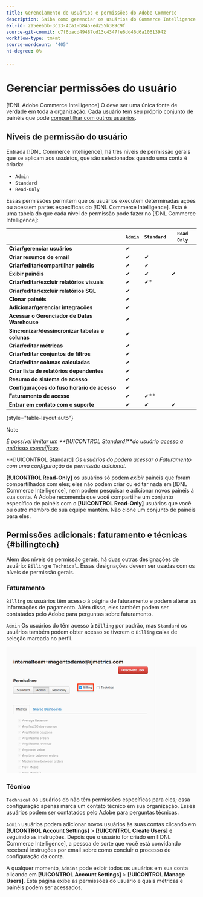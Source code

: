 ```yaml
---
title: Gerenciamento de usuários e permissões do Adobe Commerce
description: Saiba como gerenciar os usuários do Commerce Intelligence.
exl-id: 2a5eeabb-3c13-4ca1-b845-ed255b389c9f
source-git-commit: c7f6bacd49487cd13c4347fe6dd46d6a10613942
workflow-type: tm+mt
source-wordcount: '405'
ht-degree: 0%

---
```


# Gerenciar permissões do usuário

[!DNL Adobe Commerce Intelligence] O deve ser uma única fonte de verdade em toda a organização. Cada usuário tem seu próprio conjunto de painéis que pode [compartilhar com outros usuários](../../data-user/dashboards/share-dashboard-with-users.md).

## Níveis de permissão do usuário

Entrada [!DNL Commerce Intelligence], há três níveis de permissão gerais que se aplicam aos usuários, que são selecionados quando uma conta é criada:

* `Admin`
* `Standard`
* `Read-Only`

Essas permissões permitem que os usuários executem determinadas ações ou acessem partes específicas do [!DNL Commerce Intelligence]. Esta é uma tabela do que cada nível de permissão pode fazer no [!DNL Commerce Intelligence]:

|  | `Admin` | `Standard` | `Read Only` |
| -----|-----|-----|----|
| **Criar/gerenciar usuários** | ✔ |  |  |
| **Criar resumos de email** | ✔ | ✔ |  |
| **Criar/editar/compartilhar painéis** | ✔ | ✔ |  |
| **Exibir painéis** | ✔ | ✔ | ✔ |
| **Criar/editar/excluir relatórios visuais** | ✔ | ✔* |  |
| **Criar/editar/excluir relatórios SQL** | ✔ |  |  |
| **Clonar painéis** | ✔ |  |  |
| **Adicionar/gerenciar integrações** | ✔ |  |  |
| **Acessar o Gerenciador de Datas Warehouse** | ✔ |  |  |
| **Sincronizar/dessincronizar tabelas e colunas** | ✔ |  |  |
| **Criar/editar métricas** | ✔ |  |  |
| **Criar/editar conjuntos de filtros** | ✔ |  |  |
| **Criar/editar colunas calculadas** | ✔ |  |  |
| **Criar lista de relatórios dependentes** | ✔ |  |  |
| **Resumo do sistema de acesso** | ✔ |  |  |
| **Configurações do fuso horário de acesso** | ✔ |  |  |
| **Faturamento de acesso** | ✔ | ✔** |  |
| **Entrar em contato com o suporte** | ✔ | ✔ | ✔ |

{style="table-layout:auto"}

>[!NOTE]
>
>_É possível limitar um **[!UICONTROL Standard]**do usuário [acesso a métricas específicas](../../administrator/user-management/restrict-metric-access.md)._
>
>**[!UICONTROL Standard] _Os usuários do podem acessar o Faturamento com uma configuração de permissão adicional._
>
>**[!UICONTROL Read-Only]** os usuários só podem _exibir_ painéis que foram compartilhados com eles; eles não podem criar ou editar nada em [!DNL Commerce Intelligence], nem podem pesquisar e adicionar novos painéis à sua conta. A Adobe recomenda que você compartilhe um conjunto específico de painéis com o **[!UICONTROL Read-Only]** usuários que você ou outro membro de sua equipe mantém. Não clone um conjunto de painéis para eles.

## Permissões adicionais: faturamento e técnicas {#billingtech}

Além dos níveis de permissão gerais, há duas outras designações de usuário: `Billing` e `Technical`. Essas designações devem ser usadas com os níveis de permissão gerais.

### Faturamento

`Billing` os usuários têm acesso à página de faturamento e podem alterar as informações de pagamento. Além disso, eles também podem ser contatados pelo Adobe para perguntas sobre faturamento.

`Admin` Os usuários do têm acesso à `Billing` por padrão, mas `Standard` os usuários também podem obter acesso se tiverem o `Billing` caixa de seleção marcada no perfil.

![faturamento](../../assets/billing.png)<!--{: width="550" height="363"}-->

### Técnico

`Technical` os usuários do não têm permissões específicas para eles; essa configuração apenas marca um contato técnico em sua organização. Esses usuários podem ser contatados pelo Adobe para perguntas técnicas.

`Admin` usuários podem adicionar novos usuários às suas contas clicando em **[!UICONTROL Account Settings]** > **[!UICONTROL Create Users]** e seguindo as instruções. Depois que o usuário for criado em [!DNL Commerce Intelligence], a pessoa de sorte que você está convidando receberá instruções por email sobre como concluir o processo de configuração da conta.

A qualquer momento, `Admins` pode exibir todos os usuários em sua conta clicando em **[!UICONTROL Account Settings]** > **[!UICONTROL Manage Users]**. Esta página exibe as permissões do usuário e quais métricas e painéis podem ser acessados.
